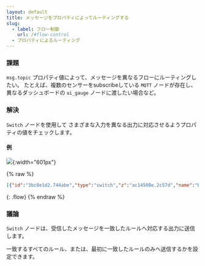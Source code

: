 ```yaml
---
layout: default
title: メッセージをプロパティによってルーティングする
slug:
  - label: フロー制御
    url: /#flow-control
  - プロパティによるルーティング
---
```


### 課題

`msg.topic` プロパティ値によって、メッセージを異なるフローにルーティングしたい。
たとえば、複数のセンサーをsubscribeしている <code class="node">MQTT</code> ノードが存在し、
異なるダッシュボードの <code class="node">ui_gauge</code> ノードに渡したい場合など。

### 解決

<code class="node">Switch</code> ノードを使用して
さまざまな入力を異なる出力に対応させるようプロパティの値をチェックします。

#### 例

![](/images/basic/route-on-property.png){:width="601px"}

{% raw %}
~~~json
[{"id":"3bc8e1d2.744abe","type":"switch","z":"ac14500e.2c57d","name":"Route ","property":"topic","propertyType":"msg","rules":[{"t":"eq","v":"temperature","vt":"str"},{"t":"eq","v":"humidity","vt":"str"},{"t":"eq","v":"pressure","vt":"str"}],"checkall":"true","repair":false,"outputs":3,"x":330,"y":420,"wires":[["907bf3b8.def45"],["fe425938.926838"],["ec261304.52f73"]]},{"id":"be3da36c.1c142","type":"inject","z":"ac14500e.2c57d","name":"","topic":"temperature","payload":"27","payloadType":"num","repeat":"","crontab":"","once":false,"onceDelay":0.1,"x":140,"y":380,"wires":[["3bc8e1d2.744abe"]]},{"id":"f271ceef.172b3","type":"inject","z":"ac14500e.2c57d","name":"","topic":"humidity","payload":"45","payloadType":"num","repeat":"","crontab":"","once":false,"onceDelay":0.1,"x":130,"y":420,"wires":[["3bc8e1d2.744abe"]]},{"id":"907bf3b8.def45","type":"debug","z":"ac14500e.2c57d","name":"Temperature","active":true,"tosidebar":true,"console":false,"tostatus":false,"complete":"payload","targetType":"msg","x":510,"y":380,"wires":[]},{"id":"fe425938.926838","type":"debug","z":"ac14500e.2c57d","name":"Humidity","active":true,"tosidebar":true,"console":false,"tostatus":false,"complete":"payload","targetType":"msg","x":500,"y":420,"wires":[]},{"id":"ec261304.52f73","type":"debug","z":"ac14500e.2c57d","name":"Pressure","active":true,"tosidebar":true,"console":false,"tostatus":false,"complete":"payload","targetType":"msg","x":500,"y":460,"wires":[]},{"id":"fca957dd.9d8078","type":"inject","z":"ac14500e.2c57d","name":"","topic":"pressure","payload":"1001","payloadType":"num","repeat":"","crontab":"","once":false,"onceDelay":0.1,"x":130,"y":460,"wires":[["3bc8e1d2.744abe"]]}]
~~~
{: .flow}
{% endraw %}

### 議論

<code class="node">Switch</code> ノードは、受信したメッセージを一致したルールへ対応する出力に送信します。

一致するすべてのルール、または、最初に一致したルールのみへ送信するかを設定できます。
